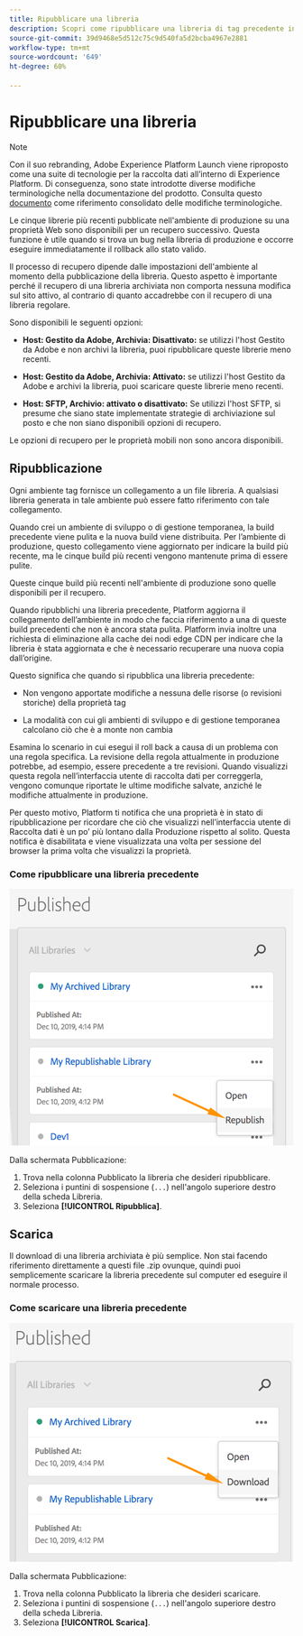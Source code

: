 ```yaml
---
title: Ripubblicare una libreria
description: Scopri come ripubblicare una libreria di tag precedente in Adobe Experience Platform.
source-git-commit: 39d9468e5d512c75c9d540fa5d2bcba4967e2881
workflow-type: tm+mt
source-wordcount: '649'
ht-degree: 60%

---
```


# Ripubblicare una libreria

>[!NOTE]
>
>Con il suo rebranding, Adobe Experience Platform Launch viene riproposto come una suite di tecnologie per la raccolta dati all’interno di Experience Platform. Di conseguenza, sono state introdotte diverse modifiche terminologiche nella documentazione del prodotto. Consulta questo [documento](../../term-updates.md) come riferimento consolidato delle modifiche terminologiche.

Le cinque librerie più recenti pubblicate nell&#39;ambiente di produzione su una proprietà Web sono disponibili per un recupero successivo. Questa funzione è utile quando si trova un bug nella libreria di produzione e occorre eseguire immediatamente il rollback allo stato valido.

Il processo di recupero dipende dalle impostazioni dell&#39;ambiente al momento della pubblicazione della libreria. Questo aspetto è importante perché il recupero di una libreria archiviata non comporta nessuna modifica sul sito attivo, al contrario di quanto accadrebbe con il recupero di una libreria regolare.

Sono disponibili le seguenti opzioni:

* **Host: Gestito da Adobe, Archivia: Disattivato:** se utilizzi l&#39;host Gestito da Adobe e non archivi la libreria, puoi ripubblicare queste librerie meno recenti.

* **Host: Gestito da Adobe, Archivia: Attivato:** se utilizzi l&#39;host Gestito da Adobe e archivi la libreria, puoi scaricare queste librerie meno recenti.

* **Host: SFTP, Archivio: attivato o disattivato:** Se utilizzi l&#39;host SFTP, si presume che siano state implementate strategie di archiviazione sul posto e che non siano disponibili opzioni di recupero.

Le opzioni di recupero per le proprietà mobili non sono ancora disponibili.

## Ripubblicazione

Ogni ambiente tag fornisce un collegamento a un file libreria. A qualsiasi libreria generata in tale ambiente può essere fatto riferimento con tale collegamento.

Quando crei un ambiente di sviluppo o di gestione temporanea, la build precedente viene pulita e la nuova build viene distribuita. Per l’ambiente di produzione, questo collegamento viene aggiornato per indicare la build più recente, ma le cinque build più recenti vengono mantenute prima di essere pulite.

Queste cinque build più recenti nell&#39;ambiente di produzione sono quelle disponibili per il recupero.

Quando ripubblichi una libreria precedente, Platform aggiorna il collegamento dell’ambiente in modo che faccia riferimento a una di queste build precedenti che non è ancora stata pulita.  Platform invia inoltre una richiesta di eliminazione alla cache dei nodi edge CDN per indicare che la libreria è stata aggiornata e che è necessario recuperare una nuova copia dall’origine.

Questo significa che quando si ripubblica una libreria precedente:

* Non vengono apportate modifiche a nessuna delle risorse (o revisioni storiche) della proprietà tag

* La modalità con cui gli ambienti di sviluppo e di gestione temporanea calcolano ciò che è a monte non cambia

Esamina lo scenario in cui esegui il roll back a causa di un problema con una regola specifica. La revisione della regola attualmente in produzione potrebbe, ad esempio, essere precedente a tre revisioni. Quando visualizzi questa regola nell’interfaccia utente di raccolta dati per correggerla, vengono comunque riportate le ultime modifiche salvate, anziché le modifiche attualmente in produzione.

Per questo motivo, Platform ti notifica che una proprietà è in stato di ripubblicazione per ricordare che ciò che visualizzi nell’interfaccia utente di Raccolta dati è un po’ più lontano dalla Produzione rispetto al solito. Questa notifica è disabilitata e viene visualizzata una volta per sessione del browser la prima volta che visualizzi la proprietà.

### Come ripubblicare una libreria precedente

![Ripubblicare una libreria](images/retrieve_republish.png)

Dalla schermata Pubblicazione:

1. Trova nella colonna Pubblicato la libreria che desideri ripubblicare.
1. Seleziona i puntini di sospensione (`...`) nell&#39;angolo superiore destro della scheda Libreria.
1. Seleziona **[!UICONTROL Ripubblica]**.

## Scarica

Il download di una libreria archiviata è più semplice. Non stai facendo riferimento direttamente a questi file .zip ovunque, quindi puoi semplicemente scaricare la libreria precedente sul computer ed eseguire il normale processo.

### Come scaricare una libreria precedente

![Scaricare una libreria](images/retrieve_download.png)

Dalla schermata Pubblicazione:

1. Trova nella colonna Pubblicato la libreria che desideri scaricare.
1. Seleziona i puntini di sospensione (`...`) nell&#39;angolo superiore destro della scheda Libreria.
1. Seleziona **[!UICONTROL Scarica]**.
